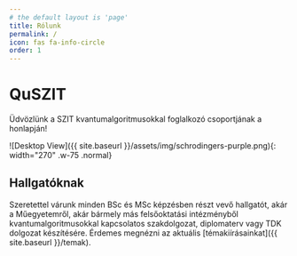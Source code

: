 ```yaml
---
# the default layout is 'page'
title: Rólunk
permalink: /
icon: fas fa-info-circle
order: 1
---
```


# QuSZIT


Üdvözlünk a SZIT kvantumalgoritmusokkal foglalkozó csoportjának a honlapján!

![Desktop View]({{ site.baseurl }}/assets/img/schrodingers-purple.png){: width="270" .w-75 .normal}

## Hallgatóknak

Szeretettel várunk minden BSc és MSc képzésben részt vevő hallgatót, akár a Műegyetemről,
akár bármely más felsőoktatási intézményből kvantumalgoritmusokkal kapcsolatos szakdolgozat,
diplomaterv vagy TDK dolgozat készítésére. Érdemes megnézni az aktuális [témakiírásainkat]({{ site.baseurl }}/temak).

